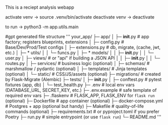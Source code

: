 This is a reciept analysis webapp

activate venv -> source .venv/bin/activate
deactivate venv -> deactivate

to run -> python3 -m app.utils.main

#gpt generated file structure
'''
your_app/
├─ app/
│  ├─ __init__.py          # app factory; registers blueprints, extensions
│  ├─ config.py            # Base/Dev/Prod/Test configs
│  ├─ extensions.py        # db, migrate, (cache, jwt, etc.)
│  ├─ * utils/
│  │  └─ funcs.py
│  ├─ * models/
│  │  ├─ __init__.py
│  │  └─ user.py
│  ├─ views/               # or "api" if building a JSON API
│  │  ├─ __init__.py
│  │  └─ routes.py
│  ├─ services/            # business logic (optional)
│  ├─ schemas/             # marshmallow / pydantic (optional)
│  ├─ templates/           # Jinja templates (optional)
│  └─ static/              # CSS/JS/assets (optional)
├─ migrations/             # created by Flask-Migrate (Alembic)
├─ tests/
│  ├─ __init__.py
│  ├─ conftest.py          # pytest fixtures (app, db)
│  └─ test_health.py
├─ .env                    # local env vars (DATABASE_URL, SECRET_KEY, etc.)
├─ .env.example            # safe template of required env vars
├─ .flaskenv               # FLASK_APP, FLASK_ENV for `flask run` (optional)
├─ Dockerfile              # app container (optional)
├─ docker-compose.yml      # Postgres + app (optional but handy)
├─ Makefile                # quality-of-life commands (optional)
├─ requirements.txt        # or pyproject.toml if you prefer Poetry
├─ run.py                  # simple entrypoint (or use `flask run`)
└─ README.md
'''